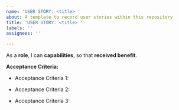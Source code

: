 ```yaml
---
name: 'USER STORY: <title> '
about: A template to record user stories within this repository
title: 'USER STORY: <title> '
labels: ''
assignees: ''

---
```


As a **role**, I can **capabilities**, so that **received benefit**.

**Acceptance Criteria:**

- Acceptance Criteria 1:
  
- Acceptance Criteria 2:
  
- Acceptance Criteria 3:
